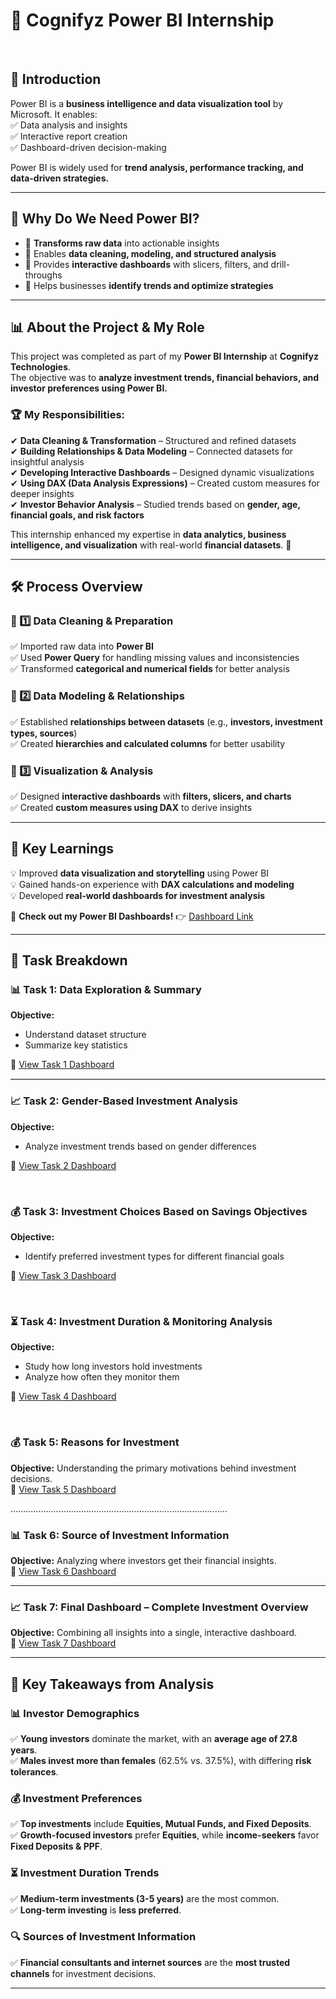 # 🎯 Cognifyz Power BI Internship

<br>


## 📌 Introduction  
Power BI is a **business intelligence and data visualization tool** by Microsoft. It enables:  
✅ Data analysis and insights  
✅ Interactive report creation  
✅ Dashboard-driven decision-making  

Power BI is widely used for **trend analysis, performance tracking, and data-driven strategies.**  

---


## 🚀 Why Do We Need Power BI?  
- 🔹 **Transforms raw data** into actionable insights  
- 🔹 Enables **data cleaning, modeling, and structured analysis**  
- 🔹 Provides **interactive dashboards** with slicers, filters, and drill-throughs  
- 🔹 Helps businesses **identify trends and optimize strategies**  

---


## 📊 About the Project & My Role  
This project was completed as part of my **Power BI Internship** at **Cognifyz Technologies**.  
The objective was to **analyze investment trends, financial behaviors, and investor preferences using Power BI.**  

### 🏆 My Responsibilities:  
✔ **Data Cleaning & Transformation** – Structured and refined datasets  
✔ **Building Relationships & Data Modeling** – Connected datasets for insightful analysis  
✔ **Developing Interactive Dashboards** – Designed dynamic visualizations  
✔ **Using DAX (Data Analysis Expressions)** – Created custom measures for deeper insights  
✔ **Investor Behavior Analysis** – Studied trends based on **gender, age, financial goals, and risk factors**  

This internship enhanced my expertise in **data analytics, business intelligence, and visualization** with real-world **financial datasets**. 🚀  

---


## 🛠 Process Overview  

### 🔹 1️⃣ Data Cleaning & Preparation  
✅ Imported raw data into **Power BI**  
✅ Used **Power Query** for handling missing values and inconsistencies  
✅ Transformed **categorical and numerical fields** for better analysis  

### 🔹 2️⃣ Data Modeling & Relationships  
✅ Established **relationships between datasets** (e.g., **investors, investment types, sources**)  
✅ Created **hierarchies and calculated columns** for better usability  

### 🔹 3️⃣ Visualization & Analysis  
✅ Designed **interactive dashboards** with **filters, slicers, and charts**  
✅ Created **custom measures using DAX** to derive insights  

---


## 📌 Key Learnings  

💡 Improved **data visualization and storytelling** using Power BI  
💡 Gained hands-on experience with **DAX calculations and modeling**  
💡 Developed **real-world dashboards for investment analysis**  

🔗 **Check out my Power BI Dashboards!** 👉 [Dashboard Link](#)  

---





## 📌 Task Breakdown



### 📊 Task 1: Data Exploration & Summary  
**Objective:**  
- Understand dataset structure  
- Summarize key statistics  

🔗 [View Task 1 Dashboard](your-link-here)  

<hr style="border: 0; border-top: 1px solid #e0e0e0;">




### 📈 Task 2: Gender-Based Investment Analysis  
**Objective:**  
- Analyze investment trends based on gender differences  

🔗 [View Task 2 Dashboard](your-link-here)  

&nbsp;

### 💰 Task 3: Investment Choices Based on Savings Objectives  
**Objective:**  
- Identify preferred investment types for different financial goals  

🔗 [View Task 3 Dashboard](your-link-here)  

&nbsp;

### ⏳ Task 4: Investment Duration & Monitoring Analysis  
**Objective:**  
- Study how long investors hold investments  
- Analyze how often they monitor them  

🔗 [View Task 4 Dashboard](your-link-here)  

&nbsp; 

### 💰 Task 5: Reasons for Investment  
**Objective:** Understanding the primary motivations behind investment decisions.  
🔗 [View Task 5 Dashboard](#)  

......................................................................................

### 📊 Task 6: Source of Investment Information  
**Objective:** Analyzing where investors get their financial insights.  
🔗 [View Task 6 Dashboard](#)  

- - - - - - - - - - - -

### 📈  Task 7: Final Dashboard – Complete Investment Overview  
**Objective:** Combining all insights into a single, interactive dashboard.  
🔗 [View Task 7 Dashboard](#)  

---



## 📌 Key Takeaways from Analysis  

### 📊 **Investor Demographics**  
✅ **Young investors** dominate the market, with an **average age of 27.8 years**.  
✅ **Males invest more than females** (62.5% vs. 37.5%), with differing **risk tolerances**.  

### 💰 **Investment Preferences**  
✅ **Top investments** include **Equities, Mutual Funds, and Fixed Deposits**.  
✅ **Growth-focused investors** prefer **Equities**, while **income-seekers** favor **Fixed Deposits & PPF**.  

### ⏳ **Investment Duration Trends**  
✅ **Medium-term investments (3-5 years)** are the most common.  
✅ **Long-term investing** is **less preferred**.  

### 🔍 **Sources of Investment Information**  
✅ **Financial consultants and internet sources** are the **most trusted channels** for investment decisions.  

---
